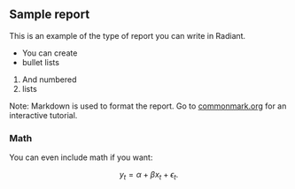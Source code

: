 ## Sample report

This is an example of the type of report you can write in Radiant.

* You can create
* bullet lists

1. And numbered
2. lists

Note: Markdown is used to format the report. Go to [commonmark.org](http://commonmark.org/help/) for an interactive tutorial.

### Math

You can even include math if you want:

$$y_t = \alpha + \beta x_t + \epsilon_t.$$
